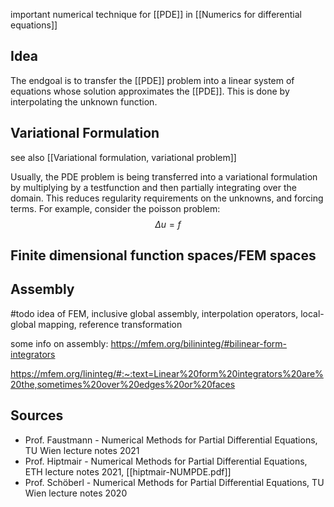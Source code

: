 
important numerical technique for [[PDE]] in [[Numerics for differential equations]]


## Idea
The endgoal is to transfer the [[PDE]] problem into a linear system of equations whose solution approximates the [[PDE]].
This is done by interpolating the unknown function.


## Variational Formulation
see also [[Variational formulation, variational problem]]



Usually, the PDE problem is being transferred into a variational formulation by multiplying by a testfunction and then partially integrating over the domain. This reduces regularity requirements on the unknowns, and forcing terms.
For example, consider the poisson problem:
$$\Delta u = f$$


## Finite dimensional function spaces/FEM spaces


## Assembly



#todo idea of FEM, inclusive global assembly, interpolation operators, local-global mapping, reference transformation

some info on assembly:
https://mfem.org/bilininteg/#bilinear-form-integrators

https://mfem.org/lininteg/#:~:text=Linear%20form%20integrators%20are%20the,sometimes%20over%20edges%20or%20faces



## Sources
- Prof. Faustmann - Numerical Methods for Partial Differential Equations, TU Wien lecture notes 2021
- Prof. Hiptmair - Numerical Methods for Partial Differential Equations, ETH lecture notes 2021, [[hiptmair-NUMPDE.pdf]]
- Prof. Schöberl - Numerical Methods for Partial Differential Equations, TU Wien lecture notes 2020
